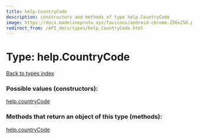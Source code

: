 ```yaml
---
title: help.CountryCode
description: constructors and methods of type help.CountryCode
image: https://docs.madelineproto.xyz/favicons/android-chrome-256x256.png
redirect_from: /API_docs/types/help_CountryCode.html
---
```

# Type: help.CountryCode
[Back to types index](index.md)



### Possible values (constructors):

[help.countryCode](../constructors/help.countryCode.md)  



### Methods that return an object of this type (methods):



[help.countryCode](../constructors/help.countryCode.md)  

